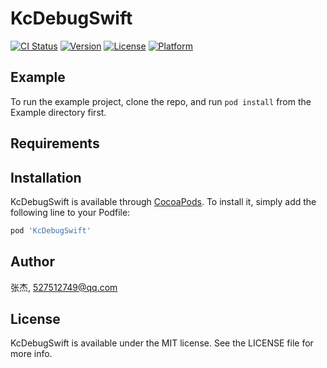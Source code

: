 # KcDebugSwift

[![CI Status](https://img.shields.io/travis/张杰/KcDebugSwift.svg?style=flat)](https://travis-ci.org/张杰/KcDebugSwift)
[![Version](https://img.shields.io/cocoapods/v/KcDebugSwift.svg?style=flat)](https://cocoapods.org/pods/KcDebugSwift)
[![License](https://img.shields.io/cocoapods/l/KcDebugSwift.svg?style=flat)](https://cocoapods.org/pods/KcDebugSwift)
[![Platform](https://img.shields.io/cocoapods/p/KcDebugSwift.svg?style=flat)](https://cocoapods.org/pods/KcDebugSwift)

## Example

To run the example project, clone the repo, and run `pod install` from the Example directory first.

## Requirements

## Installation

KcDebugSwift is available through [CocoaPods](https://cocoapods.org). To install
it, simply add the following line to your Podfile:

```ruby
pod 'KcDebugSwift'
```

## Author

张杰, 527512749@qq.com

## License

KcDebugSwift is available under the MIT license. See the LICENSE file for more info.
